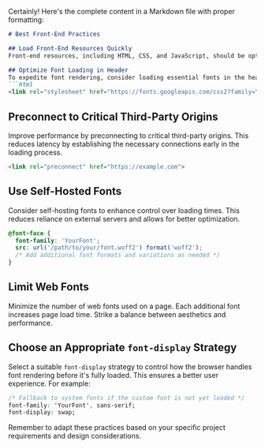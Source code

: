 Certainly! Here's the complete content in a Markdown file with proper formatting:

```markdown
# Best Front-End Practices

## Load Front-End Resources Quickly
Front-end resources, including HTML, CSS, and JavaScript, should be optimized for fast loading. Minimize file sizes, utilize compression, and employ techniques like lazy loading to ensure the fastest possible loading times.

## Optimize Font Loading in Header
To expedite font rendering, consider loading essential fonts in the header directly. This prevents the browser from waiting for the external `stylesheet.css` file to load before rendering the text with the specified font.
```html
<link rel="stylesheet" href="https://fonts.googleapis.com/css2?family=Your+Font+Here&display=swap">
```

## Preconnect to Critical Third-Party Origins
Improve performance by preconnecting to critical third-party origins. This reduces latency by establishing the necessary connections early in the loading process.
```html
<link rel="preconnect" href="https://example.com">
```

## Use Self-Hosted Fonts
Consider self-hosting fonts to enhance control over loading times. This reduces reliance on external servers and allows for better optimization.
```css
@font-face {
  font-family: 'YourFont';
  src: url('/path/to/your/font.woff2') format('woff2');
  /* Add additional font formats and variations as needed */
}
```

## Limit Web Fonts
Minimize the number of web fonts used on a page. Each additional font increases page load time. Strike a balance between aesthetics and performance.

## Choose an Appropriate `font-display` Strategy
Select a suitable `font-display` strategy to control how the browser handles font rendering before it's fully loaded. This ensures a better user experience. For example:
```css
/* Fallback to system fonts if the custom font is not yet loaded */
font-family: 'YourFont', sans-serif;
font-display: swap;
```

Remember to adapt these practices based on your specific project requirements and design considerations.
```